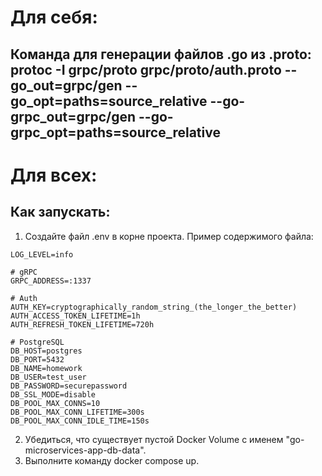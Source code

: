 # Для себя:

## Команда для генерации файлов .go из .proto: protoc -I grpc/proto grpc/proto/auth.proto --go_out=grpc/gen --go_opt=paths=source_relative --go-grpc_out=grpc/gen --go-grpc_opt=paths=source_relative

# Для всех:

## Как запускать:
1. Создайте файл .env в корне проекта. Пример содержимого файла:
```console
LOG_LEVEL=info

# gRPC
GRPC_ADDRESS=:1337

# Auth
AUTH_KEY=cryptographically_random_string_(the_longer_the_better)
AUTH_ACCESS_TOKEN_LIFETIME=1h
AUTH_REFRESH_TOKEN_LIFETIME=720h

# PostgreSQL
DB_HOST=postgres
DB_PORT=5432
DB_NAME=homework
DB_USER=test_user
DB_PASSWORD=securepassword
DB_SSL_MODE=disable
DB_POOL_MAX_CONNS=10
DB_POOL_MAX_CONN_LIFETIME=300s
DB_POOL_MAX_CONN_IDLE_TIME=150s
```
2. Убедиться, что существует пустой Docker Volume с именем "go-microservices-app-db-data".
3. Выполните команду docker compose up.

